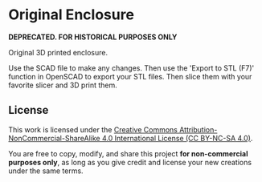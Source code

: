 # Original Enclosure

<b>DEPRECATED. FOR HISTORICAL PURPOSES ONLY</b>

Original 3D printed enclosure.

Use the SCAD file to make any changes. Then use the 'Export to STL (F7)' function in OpenSCAD to export your STL files. Then slice them with your favorite slicer and 3D print them.

## License
This work is licensed under the [Creative Commons Attribution-NonCommercial-ShareAlike 4.0 International License (CC BY-NC-SA 4.0)](https://creativecommons.org/licenses/by-nc-sa/4.0/).

You are free to copy, modify, and share this project **for non-commercial purposes only**, as long as you give credit and license your new creations under the same terms.
